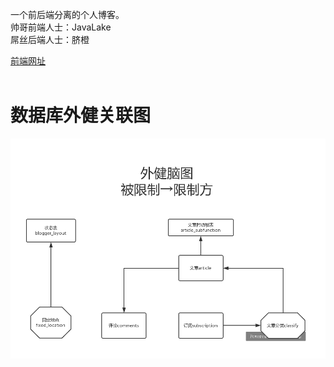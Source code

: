 一个前后端分离的个人博客。<br/>
帅哥前端人士：JavaLake
<br/>
屌丝后端人士：脐橙

<a href="http://blog.javalake.top/">前端网址</a>
<br/>
<br/>

<h1>数据库外健关联图</h1>

![image](https://github.com/DuGun/blog/blob/master/exploitBlogData/%E5%A4%96%E5%81%A5%E9%99%90%E5%88%B6%E5%9B%BE%20%E4%B8%8B%E5%8D%887.35.45.jpg)

